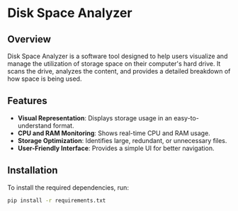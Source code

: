 # Disk Space Analyzer

## Overview
Disk Space Analyzer is a software tool designed to help users visualize and manage the utilization of storage space on their computer's hard drive. It scans the drive, analyzes the content, and provides a detailed breakdown of how space is being used.

## Features
- **Visual Representation**: Displays storage usage in an easy-to-understand format.
- **CPU and RAM Monitoring**: Shows real-time CPU and RAM usage.
- **Storage Optimization**: Identifies large, redundant, or unnecessary files.
- **User-Friendly Interface**: Provides a simple UI for better navigation.

## Installation
To install the required dependencies, run:
```sh
pip install -r requirements.txt
